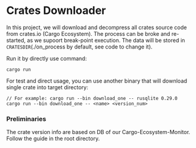# Crates Downloader

In this project, we will download and decompress all crates source code from crates.io (Cargo Ecosystem). The process can be broke and re-started, as we supoort break-point execution. The data will be stored in `CRATESDIR`(./on_process by default, see code to change it). 

Run it by directly use command:
```Shell
cargo run
```

For test and direct usage, you can use another binary that will download single crate into target directory:
```Shell
// For example: cargo run --bin download_one -- rusqlite 0.29.0
cargo run --bin download_one -- <name> <version_num>
```



### Preliminaries

The crate version info are based on DB of our Cargo-Ecosystem-Monitor. Follow the guide in the root directory.